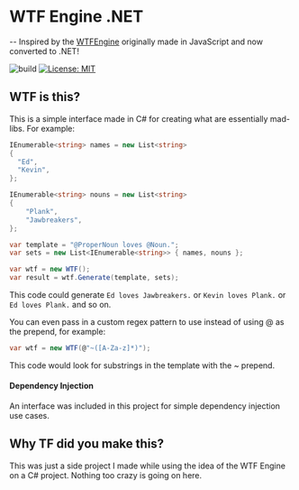 # WTF Engine .NET
--
Inspired by the [WTFEngine](https://github.com/soulwire/WTFEngine) originally made in JavaScript and now converted to .NET!

![build](https://github.com/mbegole/WTFEngine.NET/workflows/.NET%20Core/badge.svg?branch=master)
[![License: MIT](https://img.shields.io/badge/License-MIT-yellow.svg)](https://opensource.org/licenses/MIT)

## WTF is this?
This is a simple interface made in C# for creating what are essentially mad-libs. For example:

```c# 
IEnumerable<string> names = new List<string>
{
  "Ed",
  "Kevin",
};

IEnumerable<string> nouns = new List<string>
{
    "Plank",
    "Jawbreakers",
};

var template = "@ProperNoun loves @Noun.";
var sets = new List<IEnumerable<string>> { names, nouns };

var wtf = new WTF();
var result = wtf.Generate(template, sets);
```

This code could generate ```Ed loves Jawbreakers.``` or ```Kevin loves Plank.``` or ```Ed loves Plank.``` and so on.

You can even pass in a custom regex pattern to use instead of using @ as the prepend, for example:

```c#
var wtf = new WTF(@"~([A-Za-z]*)");
```

This code would look for substrings in the template with the ~ prepend.

#### Dependency Injection
An interface was included in this project for simple dependency injection use cases.

## Why TF did you make this?
This was just a side project I made while using the idea of the WTF Engine on a C# project. Nothing too crazy is going on here.
